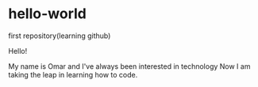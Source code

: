# hello-world
first repository(learning github)

Hello!

My name is Omar and I've always been interested in technology
Now I am taking the leap in learning how to code.
